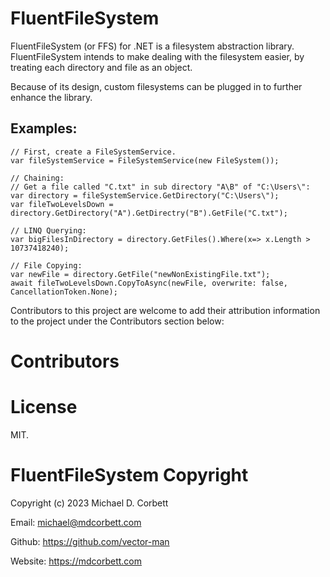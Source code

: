 # FluentFileSystem
FluentFileSystem (or FFS) for .NET is a filesystem abstraction library. FluentFileSystem intends to make dealing with the filesystem easier, by treating each directory and file as an object. 

Because of its design, custom filesystems can be plugged in to further enhance the library.

## Examples:
    // First, create a FileSystemService.
    var fileSystemService = FileSystemService(new FileSystem());
    
    // Chaining:
    // Get a file called "C.txt" in sub directory "A\B" of "C:\Users\":
    var directory = fileSystemService.GetDirectory("C:\Users\");
    var fileTwoLevelsDown = directory.GetDirectory("A").GetDirectry("B").GetFile("C.txt");
    
    // LINQ Querying:
    var bigFilesInDirectory = directory.GetFiles().Where(x=> x.Length > 10737418240);
    
    // File Copying:
    var newFile = directory.GetFile("newNonExistingFile.txt");
    await fileTwoLevelsDown.CopyToAsync(newFile, overwrite: false, CancellationToken.None);

Contributors to this project are welcome to add their attribution information to the project under the Contributors section below:
# Contributors 
<add your credit here>

# License 
MIT. 
    
# FluentFileSystem Copyright 
Copyright (c) 2023 Michael D. Corbett

Email: michael@mdcorbett.com 

Github: https://github.com/vector-man

Website: https://mdcorbett.com
